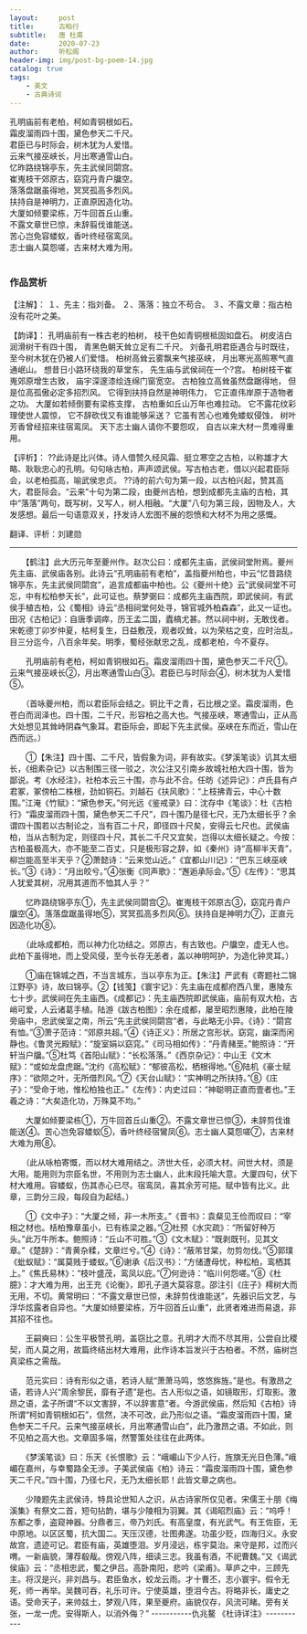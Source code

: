 ```yaml
---
layout:     post
title:      古柏行
subtitle:   唐 杜甫
date:       2020-07-23
author:     听松阁
header-img: img/post-bg-poem-14.jpg
catalog: true
tags:
    - 美文
    - 古典诗词
---
```


孔明庙前有老柏，柯如青铜根如石。<br>
霜皮溜雨四十围，黛色参天二千尺。<br>
君臣已与时际会，树木犹为人爱惜。<br>
云来气接巫峡长，月出寒通雪山白。<br>
忆昨路绕锦亭东，先主武侯同閟宫。<br>
崔嵬枝干郊原古，窈窕丹青户牖空。<br>
落落盘踞虽得地，冥冥孤高多烈风。<br>
扶持自是神明力，正直原因造化功。<br>
大厦如倾要梁栋，万牛回首丘山重。<br>
不露文章世已惊，未辞翦伐谁能送。<br>
苦心岂免容蝼蚁，香叶终经宿鸾凤。<br>
志士幽人莫怨嗟，古来材大难为用。<br>
<br>

### 作品赏析
【注解】：
１、先主：指刘备。
２、落落：独立不苟合。
３、不露文章：指古柏没有花叶之美。

【韵译】：
孔明庙前有一株古老的柏树，
枝干色如青铜根柢固如盘石。
树皮洁白润滑树干有四十围，
青黑色朝天耸立足有二千尺。
刘备孔明君臣遇合与时既往，
至今树木犹在仍被人们爱惜。
柏树高耸云雾飘来气接巫峡，
月出寒光高照寒气直通岷山。
想昔日小路环绕我的草堂东，
先生庙与武侯祠在一个?宫。
柏树枝干崔嵬郊原增生古致，
庙宇深邃漆绘连绵门窗宽空。
古柏独立高耸虽然盘踞得地，
但是位高孤傲必定多招烈风。
它得到扶持自然是神明伟力，
它正直伟岸原于造物者之功。
大厦如若倾倒要有梁栋支撑，
古柏重如丘山万年也难拉动。
它不露花纹彩理使世人震惊，
它不辞砍伐又有谁能够采送？
它虽有苦心也难免蝼蚁侵蚀，
树叶芳香曾经招来往宿鸾凤。
天下志士幽人请你不要怨叹，
自古以来大材一贯难得重用。

【评析】：
??此诗是比兴体。诗人借赞久经风霜、挺立寒空之古柏，以称雄才大略、耿耿忠心的孔明。句句咏古柏，声声颂武侯。写古柏古老，借以兴起君臣际会，以老柏孤高，喻武侯忠贞。
??诗的前六句为第一段，以古柏兴起，赞其高大，君臣际会。“云来”十句为第二段，由夔州古柏，想到成都先主庙的古柏，其中“落落”两句，既写树，又写人，树人相融。“大厦”八句为第三段，因物及人，大发感想。最后一句语意双关，抒发诗人宏图不展的怨愤和大材不为用之感慨。

 翻译、评析：刘建勋
 
--------------------------------------------------
　　【鹤注】此大历元年至夔州作。赵次公曰：成都先主庙，武侯祠堂附焉。夔州先主庙、武侯庙各别。此诗云“孔明庙前有老柏”，盖指夔州柏也，中云“忆昔路绕锦亭东，先主武侯同閟宫”，追言成都庙中柏也。公《夔州十绝》云“武侯祠堂不可忘，中有松柏参天长”，此可证也。蔡梦弼曰：成都先主庙西院，即武侯祠，有武侯手植古柏，公《蜀相》诗云“丞相祠堂何处寻，锦官城外柏森森”，此又一证也。田况《古柏记》：自唐季调瘁，历王孟二国，蠹槁尤甚。然以祠中树，无敢伐者。宋乾德丁卯岁仲夏，枯柯复生，日益敷茂，观者叹耸，以为荣枯之变，应时治乱，目三分迄今，八百余年矣。明季，蜀经张献忠之乱，成都老柏，今不夏存。

　　孔明庙前有老柏，柯如青铜根如石。霜皮溜雨四十围，黛色参天二千尺①。云来气接巫峡长②，月出寒通雪山白③。君臣已与时际会④，树木犹为人爱惜⑤。

　　（首咏夔州柏，而以君臣际会结之。铜比干之青，石比根之坚。霜皮溜雨，色苍白而润泽也。四十围，二千尺，形容柏之高大也。气接巫峡，寒通雪山，正从高大处想见其耸峙阴森气象耳。君臣际会，即起下先主武侯。巫峡在东而近，雪山在西而远。）

　　①【朱注】四十围、二千尺，皆假象为词，非有故实。《梦溪笔谈》讥其太细长，《细素杂记》以古制围三径一驳之，次公注又引南乡故城社柏大四十围，皆为鄙说。考《水经注》，社柏本云三十围，亦与此不合。任昉《述异记》：卢氏县有卢君冢，冢傍柏二株根，劲如铜石。刘越石《扶风歌》：“上枝拂青云，中心十数围。”江淹《竹赋》：“黛色参天。”何光远《鉴戒录》曰：沈存中《笔谈》：杜《古柏行》“霜皮溜雨四十围，黛色参天二千尺”，四十围乃是径七尺，无乃太细长乎？余谓四十围若以古制论之，当有百二十尺，即径四十尺矣，安得云七尺也。武侯庙柏，当从古制为定，则径四十尺，其长二千尺又宜矣，岂得以太细长疑之。今按：古柏虽极高大，亦不能至二百丈，只是极形容之辞，如《秦州》诗“高柳半天青”，柳岂能高至半天乎？②萧懿诗：“云来觉山近。”《宜都山川记》：“巴东三峡巫峡长。”③《诗》：“月出皎兮。”④张衡《同声歌》：“邂逅承际会。”⑤《左传》：“思其人犹爱其树，况用其道而不恤其人乎？”

　　忆昨路绕锦亭东①，先主武侯同閟宫②。崔嵬枝干郊原古③，窈窕丹青户牖空④。落落盘踞虽得地⑤，冥冥孤高多烈风⑥。扶持自是神明力⑦，正直元因造化功⑧。

　　（此咏成都柏，而以神力化功结之。郊原古，有古致也。户牖空，虚无人也。此柏下虽得地，而上受风侵，至今长存无恙者，盖以神明呵护，为造化钟灵耳。）

　　①庙在锦城之西，不当言城东，当以亭东为正。【朱注】严武有《寄题社二锦江野亭》诗，故曰锦亭。②【钱笺】《寰宇记》：先主庙在成都府西八里，惠陵东七十步。武侯祠在先主庙西。《成都记》：先主庙西院即武侯庙，庙前有双大柏，古峭可爱，人云诸葛手植。陆游《跋古柏图》：余在成都，屡至昭烈惠陵，此柏在陵旁庙中，忠武侯室之南，所云“先主武侯同閟宫”者，与此略无小异。《诗》：“閟宫有恤。”③萧子范诗：“郊原共超。”④《诗正义》：所居之宫形状。窈窕，幽深而闲静也。《鲁灵光殿赋》：“旋室娟以窈窕。”《司马相如传》：“丹青赭垩。”鲍照诗：“开轩当户牖。”⑤杜笃《首阳山赋》：“长松落落。”《西京杂记》：中山王《文木赋》：“或如龙盘虎踞。”沈约《高松赋》：“郁彼高松，栖根得地。”⑥陆机《豪士赋序》：“欲陨之叶，无所借烈风。”⑦《天台山赋》：“实神明之所扶持。”⑧《庄子》：“受命于地，惟松柏独也正。”《左传》：内史过曰：“神聪明正直而壹者也。”王羲之诗：“大矣造化功，万殊莫不均。”

　　大厦如倾要梁栋①，万牛回首丘山重②。不露文章世已惊③，未辞剪伐谁能送④。苦心岂免容蝼蚁⑤，香叶终经宿鸞凤⑥。志士幽人莫怨嗟⑦，古来材大难为用⑧。

　　（此从咏柏寄慨，而以材大难用结之。济世大任，必须大材。间世大材，须是大用。能用则为宗臣名世，不用则为志士幽人，此末段托喻大意。大厦四句，伏下材大难用。容蝼蚁，伤其赤心已尽。宿鸾凤，喜其余芳可挹。赋中皆有比义。此章，三韵分三段，每段自为起结。）

　　①《文中子》：“大厦之倾，非一木所支。”《晋书》：袁粲见王俭而叹曰：“宰相之材也。栝柏豫章虽小，已有栋梁之器。”②杜预《水灾疏》：“所留好种万头。”此万牛所本。鲍照诗：“丘山不可胜。”③《文木赋》：“既剥既刊，见其文章。”《楚辞》：“青黄杂糅，文章烂兮。”④《诗》：“蔽芾甘棠，勿剪勿伐。”⑤郭璞《蚍蚁赋》：“属莫贱于蝼蚁。”⑥谢承《后汉书》：“方储遭母忧，种松柏，鸾栖其上。”《焦氏易林》：“枝叶盛茂，鸾凤以庇。”⑦何逊诗：“临川何怨嗟。”⑧《杜臆》：才大难为用，出王充《论衡》，即孔子道大莫容意。邵注引《庄子》樗树大而无用，不切。黄常明曰：“不露文章世已惊，未辞剪伐谁能送”，先器识后文艺，与浮华炫露者自异也。“大厦如倾要梁栋，万牛回首丘山重”，此贤者难进而易退，非其招不往也。

　　王嗣奭曰：公生平极赞孔明，盖窃比之意。孔明才大而不尽其用，公尝自比稷契，而人莫之用，故篇终结出材大难用，此作诗本旨发兴于古柏者。不然，庙树岂真梁栋之需哉。

　　范元实曰：诗有形似之语，若诗人赋“萧萧马鸣，悠悠旆旌。”是也。有激昂之语，若诗人兴“周余黎民，靡有孑遗”是也。古人形似之语，如镜取形，灯取影。激昂之语，孟子所谓“不以文害辞，不以辞害意”者。今游武侯庙，然后知《古柏》诗所谓“柯如青铜根如石”，信然，决不可改，此乃形似之语。“霜皮溜雨四十围，黛色参天二千尺。云来气接巫峡长，月出寒通雪山白”，此乃激昂之语。不如此，则不见柏之高大也。文章固多端，然警策处往往在此两体。

　　《梦溪笔谈》曰：乐天《长恨歌》云：“峨嵋山下少人行，旌旗无光日色薄。”峨嵋在嘉州，与幸蜀路全无涉。子美武侯庙《柏》诗云：“霜皮溜雨四十围，黛色参天二千尺。”四十围，乃径七尺，无乃太细长耶！此皆文章之病也。

　　少陵题先主武侯诗，特具论世知人之识，从古诗家所仅见者。宋儒王十朋《梅溪集》有祭文二首，短句拈韵，堪与少陵相为羽翼。其《谒昭烈庙》云：“呜呼！东都之季，盗窥神器。分鼎者三，帝乃刘氏。有高皇度，有光武气。有王佐臣，无中原地。以区区蜀，抗大国二。天压汉德，壮图弗遂。功虽少贬，四海归义。永安故宫，遗迹可记。君臣有庙，英雄堕泪。岁月浸远，栋宇莫治。来守是邦，过而兴喟。一新庙貌，薄荐殽胾。傍观八阵，细读三志。我虽有酒，不祀曹魏。”又《谒武侯庙》云：“丞相忠武，蜀之伊吕。高卧南阳，悲吟《梁甫》。草庐之中，三顾先主。将汉是兴，非刘昌与。君臣鱼水，蛟龙云雨。才十曹丕，志小寰宇。假令无死，师一再举。吴魏可吞，礼乐可许。宁使英雄，堕泪今古。将略非长，庸史之语。受命天子，来帅兹土，梦观八阵，果至夔府。庙貌仅存，风流可睹。旁有关张，一龙一虎。安得斯人，以消外侮？”
-----------仇兆鳌 《杜诗详注》-----------
